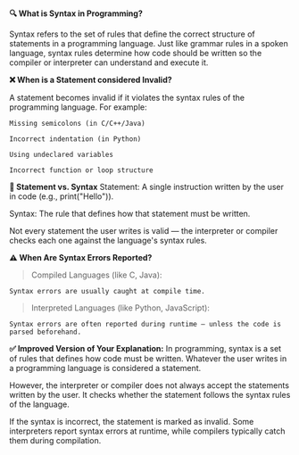 **🔍 What is Syntax in Programming?**

Syntax refers to the set of rules that define the correct structure of statements in a programming language. Just like grammar rules in a spoken language, syntax rules determine how code should be written so the compiler or interpreter can understand and execute it.


**❌ When is a Statement considered Invalid?**

A statement becomes invalid if it violates the syntax rules of the programming language. For example:

    Missing semicolons (in C/C++/Java)
    
    Incorrect indentation (in Python)
    
    Using undeclared variables
    
    Incorrect function or loop structure
    

**💬 Statement vs. Syntax**
Statement: A single instruction written by the user in code (e.g., print("Hello")).

Syntax: The rule that defines how that statement must be written.

Not every statement the user writes is valid — the interpreter or compiler checks each one against the language's syntax rules.


**⚠️  When Are Syntax Errors Reported?**

> Compiled Languages (like C, Java):

    Syntax errors are usually caught at compile time.

> Interpreted Languages (like Python, JavaScript):

    Syntax errors are often reported during runtime — unless the code is parsed beforehand.
    

**✅ Improved Version of Your Explanation:**
In programming, syntax is a set of rules that defines how code must be written. Whatever the user writes in a programming language is considered a statement.

However, the interpreter or compiler does not always accept the statements written by the user. It checks whether the statement follows the syntax rules of the language.

If the syntax is incorrect, the statement is marked as invalid. Some interpreters report syntax errors at runtime, while compilers typically catch them during compilation.
